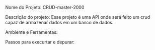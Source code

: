 Nome do Projeto: CRUD-master-2000

Descrição do projeto: Esse projeto é uma API onde será feito um crud capaz de armazenar dados em um banco de dados.

Ambiente e Ferramentas: 

Passos para execurtar e depurar:
